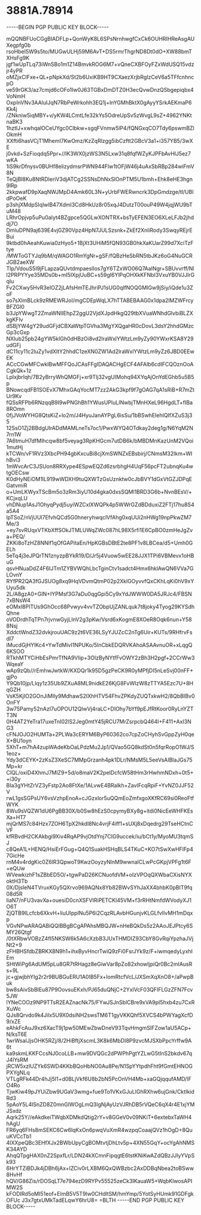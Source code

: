 # 3881A.78914
-----BEGIN PGP PUBLIC KEY BLOCK-----

mQQNBFUoCGgBIADFLp+QonWyK8L6SPsNrnhwgfCxCk6OUHRIHReAsgAUXegpfg0b
rsoHbeI5W9s5to/MUGwULHj59M6AvT+DS5rmrThgrND8Dt0dO+XW88bmTXHsFg9K
jgf1wUpTLq73iWnSBo1m1Z14BmvkROG6M7+vQneCXBFOyFZxWdUSQ15vdzjr4yPR
oMZjxCIFxe+QL+pNpkXd/St2b6UxiKB9HT9CXaezXrjbRgIzCeV6a5TFfcnhncpO
ve59rGK3/az7cmjd6cOFo1Iw0J63TGBxDmDTZ0H3ecQvwDnzQSbgepiqbx4VoNmH
OxpInVNv3AAluIJqN7RbPeWrkohh3EQ1j+lnYGMhBktX0gAyyYSrkAEKmaP6Kk4j
/ZNkniw5iqMBY+v/yKW4LCmtLfe32kYs5OdreUpSv5zWvgL9sZ+4962YNKtnaBK3
1hztlJ+xwhqalOCeUYgc0Clbkw+sgqFVnmw5lP4/fQNGxqCO7Tdy6pswmBZlOkmH
XXfti6hasVCjT1MhemI7KwOmz/KzZqRlzgg5ibCzftt2GBcV3a1+i357YB5/3wXE
j0vkd+SzFioqdq5Ppr+//IK3WX0jzWS3N5Lxw31q8fqfWZyKJPFbAvHlJ5ez7wKA
1iS9krDfnysv0BUHf8elizydmsrPWN944Flw1tOFjW46j4uAxSbRBp284wiFmV8N
TeQjBI8Ku8NtRDleriV3djATCg2SSNsDhNxSlOnPTM5U1bmh+Ehk8eHE3hgn9lRp
2kkpwafD9pXaqNWJMpD4Amk60L3N+yUrbFWERwncrk3DpGmdzge/tl/UBldPoOeK
p3shjXMdpSIqlwlB47Xdml3Cd8HkUz8r05xqJ4DutzT00ouP49W4jqjWU9bTuM48
LRhrOpjvp5uPu0aIyt4BZgpce5QGLwXONTRX+bsTyEFEN3EO6XLeLFJb2jhddj7O
DmluDPN9aj639E4vjGZ90Vpz4HpN7JULSzsnk+ZkEf2XnliRody3SwqyREjrEBui
9ktbd0hAeahKuwia0zHyo5+1BjXt3UHiM5fQN93GB0hkXaKUarZ99d7XciTzFtye
/MWToGTYJq9bM/qWAGO1RmYgNr+gSF/fQBzHeSbRN5tbJKz6oG4NuGCRJGB2aeXW
TIp/VdouS5I9jFLapzaQUvtdmpaeslIos7gY6TZxWO06Q7AaINgr+SBUvvrff/Nl
l2PRPYYye35MDs0b+mI5IXpjUuBC+s59gI6YlPqOHXkKFNbI3VxuYB0VJJIrGqIu
Fv2CXwy5HvR3eIOZ2jLAfsHmTEJhriPJ1sUG0qlfNOQGMIGw9jSiy/iQde1u3ZoF
so7sXlmBLck9zRMEWRJoI/mgCDEpWqLX7hTTABEBAAG0x1dpa2lMZWFrcyBFZGl0
b3JpYWwgT2ZmaWNlIEhpZ2ggU2VjdXJpdHkgQ29tbXVuaWNhdGlvbiBLZXkgKFlv
dSBjYW4gY29udGFjdCBXaWtpTGVha3MgYXQgaHR0cDovL3dsY2hhdGMzcGp3cGxp
NXIub25pb24gYW5kIGh0dHBzOi8vd2lraWxlYWtzLm9yZy90YWxrKSA8Y29udGFj
dC11cy11c2luZy1vdXItY2hhdC1zeXN0ZW1Ad2lraWxlYWtzLm9yZz6JBD0EEwEK
ACcCGwMFCwkIBwMFFQoJCAsFFgIDAQACHgECF4AFAlb6cdIFCQOznOoACgkQk+1z
LpIxjbrlqh/7B2yBrryWhQMGFj+xr9TIj32vgUIMohq94XYqAjOnYdEGhb5u5B5p
BNowcqdFB1SOEvX7MhxGAqYocMT7zz2AkG3kpf9f7gOAG7qA1sRiB+R7mZtUr9Kv
fQSsRFPb6RNzqqB9I9wPNGhBh1YWusUPluLINwbjTMnHXeL96HgdLT+fIBa8ROmn
0fjJVoWYHG8QtsKiZ+lo2m/J4HyuJanAYPgL6isSu/1bBSwhEIehlQIfXZuS3j35
12SsO1Zj2BBdgUIrADdMAMLneTs7oc1/PwxWYQ4OTdkay2deg1g/N6YqM2N7rn1W
7A6tmuH7dfMlhcqw8bf5veyag3RpKHGcm7utDB6k/bMBDMnKazUnM2VQoi1mutHj
kTCWn/vF1RVz3XbcPH94gbKxcuBi8cjXmSWNZxEBsbirj/CNmsM32Ikm+WIhBvi3
1mWvcArC3JSUon8RRXype4ESpwEQZd6zsrbhgH4UqF56pcFT2ubnqKu4wtgOECsw
K0dHyNEiOM1lL919wWDXH9tuQXWTzGsUznktw0cJbBVY1dGxVtGZJDPqEGatvmiR
o+UmLKWyxTScBm5o3zRm3iyU10d4gka0dxsSQMl1BRD3G6b+NvnBEsV/+KCjxqLU
vhDNup1AsJ1OhyqPydj5uyiWZCxlXWQPk4p5WWrGZdBDduxiZ2FTj17hu8S4a5A4
lpTSoZ/nVjUUl7EfvhQCd5G0hneryhwqclVfAhg0xqUUi2nHWg19npPkwZM7Me/3
+ey7svRUqxVTKbXffSOkJTMLUWqZWc087hL98X5rfi1E6CpBO0zmHeJgZva+PEQ/
ZKKi8oTzHZ8NNlf1qOfGAPitaEn/HpKGBsDBtE2te8PF1v8LBCea/d5+Umh0GELh
5eTq4j3eJPQrTN1znyzpBYkR19/D/Jr5j4Vuow5wEE28JJX1TPi6VBMevx1oHBuG
qsvHNuaDdZ4F6IJTm1ZYBVWQhLbcTginCtv1sadct4Hmx6hklAwQN6VVa7GLOvnY
RYfPR2QA3fGJSUOg8xq9HqVDvmQtmP02p2XklGOyvvfQxCKhLqKi0hV9xYUyu5dk
2L/A8gzA0+GIN+IYPMsf3G7aDu0qgGpi5Cy9xYdJWWW0DA5JRJc4/FBSN7xBNsW4
eOMxl8PITUs9GhOcc68Pvwyv4vvTZObpUjZANLquk7t8joky4Tyog29KYSdhQhne
oVODrdhTqTPn7rjvnwGyjLInV2g3pKw/Vsrd6xKogmE8XOeR8Oqk6nun+Y588Nsj
XddctWndZ32dvkjrouUAC9z2t6VE36LSyYJUZcC2nTg6Uir+KUTs/9RHfrvFsdI7
iMucdGjHYlKc4+YwTdMivI1NPUKo/5lnCbkEDQRVKAhoASAAvnuOR+xLqgQ6KSOO
RTkhMTYCiHbEsPmrTfNA9VIip+3OIzByNYtfFvOWY2zBh3H2pgf+2CCrWw3WqeaY
wAp9zQb//rEmhwJwtkW/KXDQr1k95D5gzPeCK9R0yMPfjDI5nLeSvj00nFF+gjPo
Y9Qb10jp/Llqy1z35Ub9ZXuA8ML9nidkE26KjG8FvWIzW8zTTYA5Ezc7U+8HqGZH
VsK5KjIO2GOnJiMIly9MdhawS2IXhHTV54FhvZPKdyZUQTxkwH2/8QbBIBv0OnFY
3w75Pamy52nAzI7uOPOU12QIwVj4raLC+DIOhy7bYf9pEJfRtKoor0RyLnYZTT3N
0H4AT2YeTra17uxeTnI02lS2Jeg0mtY45jRCU7MrZsrpcbQ464I+F411+AxI3NG3
cFNJOJO2HUMTa+2PLWa3cERYM6ByP60362co7cpZoCHyhSvGppZyH0qeX+BU1oyn
5XhT+m7hA4zupWAdeKbOaLPdzMu2Jp1/QVao5GQ8kdSt0n5fqrRopO1WJ/S1eoz+
Ydy3dCEYK+2zKsZ3XeSC7MMpGrzanh4pk1DLr/NMsM5L5eeVsAIBlaJGs75Mp+kr
ClQL/oxiD4XhmJ7MlZ9+5d/o8maV2K2pelDcfcW58tHm3rHwhmNDxh+0t5++i30y
BIa3gYHtZrVZ3yFstp2Ao8FtXe/1ALvwE4BRalkh+ZavIFcqRpiF+YvNZ0JJF52V
rwL1gsSGPsUY6vsVzhpEnoA+cJGzxlor5uQQmEoZmfxgoXKfRC69si0ReoFtfWYK
8Wu9sVQZW1dU6PgBB30X/b0Sw8hEzS0cpymyBXy8g+itdi0NicEeWHFKEsXa+HT7
mjQrMS7c84Hzx7ZOH6TpX2hkdl8Nc4vrjF4iff1+sUXj8xDqedrg29TseHCtnCVF
kfRBvdH2CKAkbgi9Xiv4RqAP9vjOtdYnj7CIG9uccek/iu/bCt1y/MyoMU3tqmSJ
c8QeA1L+HENQ/HsiErFGug+Q4Q1SuakHSHqBLS4TKuC+KO7tSwXwHFlFp47GicHe
rnM4v4rdgKic0Z6lR3QpwoT9KwzOoyzyNlnM9wwnalCLwPcGKpjVPFg1t6F+eQUw
WVewkizhF1sZBbED5O/+tgwPaD26KCNuofdVM+oIzVPOqQXWbaCXisNYXoktH3Tb
0X/DjsIeN4TVruxKGy5QXrvo969AQNx8Yb82BWvSYhJaXX4bhbK0pBIT9fq08d5R
IiaN7/nFU3vavXa+ouesiD0cnXSFVIRiPETCKl45VM+f3rRHtNmfdWVodyXJ1O6T
ZjQTB9ILcfcb6XkvH+liuUIppINu5P6i2CqzRLAvbHGunjvKLGLfvIlvMH1mDqxp
VGvNPwARAQABiQQlBBgBCgAPAhsMBQJW+nHeBQkDs5z2AAoJEJPtcy6SMY26Qtgf
/0tXRbwVOBzZ4fI5NKSW6k5A6cXzbB3JUxTHMDIZ93CbY8GvRqiYpzhaJVjNt2+9
zFHBHSfdbZBRKX8N9h1+ihxByvHncrTwiQ9zFi0FsrJYk9z/F+iwmqedyLyxhIEm
SHtWiPg6AdUM5pLu8GR7tRHagz8eGiwVar8pZo82xhowIjpiQr0Bc2mIAusRs+9L
jc+gjwjbhYIg2r2r9BUBGuERU1A0IB5Fx+IomRtcfVcL/JXSmXqXnO8+/aPwpBuk
bw8sAivSbBlEu87P9OovsuEKxh/PJ65duQNjC+2YxlVcF03QFlFLGzZFN7Fcv5JW
lYNeCOOz9NP9TTsR2EAZnacNk75/FYwJSJnSblCBre9xVA9pI5hxb4zu7CxRXuWc
QJs8Qrvdo9k4Jilx5U9X0dsiNH2swsTM6T1gyVKKQhf5XVCS4bPWYagXcfD9/xZE
eAhkFcAuJ9xz6XacT9j1pw50MEwZbwDneV93TqvHmgmSIFZow1aU5ACp+N/ksT6E
1wrWsaIJjsOHK5RZj/8/2HiBftjXscmL3K8k6MbDI8P9zvcMJSXbPpcYrffw9A6t
ka9skmLKKFCcsNJ0coLLB+mw9DVQGc2dPWPhPgtYZLwG5tInS2bkdv67qJ4lYsRM
jRCW5xzlUZYk6SWD4KKbBQoHbNO0Au8Pe/N1SpYYtpdhFht9fGmtEHNOGPXYgNLq
VTLgRFk44Dr4hJj5I1+d0BLjVkf6U8b2bN5PcOnVH4Mb+xaGQjqqufAMD/IFO4Ro
TjwKiw49pJYUiZbw9UGaV3wmg+fue9To1VKxGJuLIGhRXhw6ujGnk/CktIkidRd3
5pAoY5L4ISnZD8Z0mnGlWOgLmQ3IgNjAyUzVJRhDB5rVQeC6qX4r4E1xjYMJSxdz
Aqrk25Y//eAkdkeiTWqbXDMkdQtig2rY+v8GGeV0v09NKiT+6extebxTaWH4hAgU
FR6yq6FHs8mSEKC6Cw6lqKxOn6pwqVuXmR4wzpqCoaajQVz1hOgD+8QuuKVCcTb1
4IXXpeQBc3EHfXJx2BWbUpyCgBOMtvtjDhLtv5p+4XN55GqY+ocYgAhNMSK34AYD
AhqQTpgHAX0nZ2SpxfLr/LDN24kXCmnFipqgtE6tstKNiKwAZdQBzJJlyYVpSk93
6HrYTZiBDJk4jDBh6jAx+IZCiv0rLXBM6QxQWBzbc2AxDDBqNbea2toBSww8HvHf
hQV/G86Zis/rDOSqLT7e794ezD9RYPv55525zeCk3IKauaW5+WqbKlwosAPIMW2S
kFODIRd5oMI51eof+ElmB5V5T9lw0CHdltSM/hmYmp/5YotSyHUmk91GDFgkOFUc
J3x7gtxUMkTadELqwY6hrU8=
=BLTH
-----END PGP PUBLIC KEY BLOCK-----
